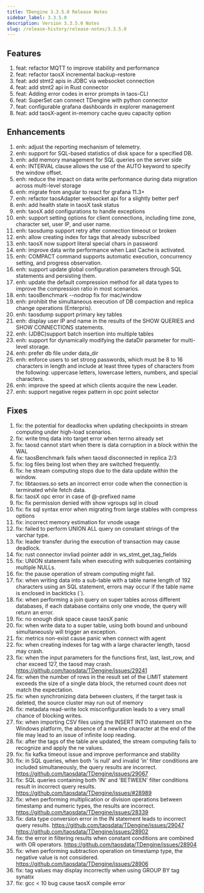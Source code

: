 ```yaml
---
title: TDengine 3.3.5.0 Release Notes
sidebar_label: 3.3.5.0
description: Version 3.3.5.0 Notes
slug: /release-history/release-notes/3.3.5.0
---
```


## Features
  1. feat: refactor MQTT to improve stability and performance 
  2. feat:  refactor taosX incremental backup-restore 
  3. feat: add stmt2 apis in JDBC via websocket connection 
  4. feat: add stmt2 api in Rust connector 
  5. feat: Adding error codes in error prompts in taos-CLI 
  6. feat: SuperSet can connect TDengine with python connector 
  7. feat: configurable grafana dashboards in explorer management 
  8. feat: add taosX-agent in-memory cache queu capacity option 

## Enhancements
  1. enh: adjust the reporting mechanism of telemetry. 
  2. enh: support for SQL-based statistics of disk space for a specified DB. 
  3. enh: add memory management for SQL queries on the server side 
  4. enh: INTERVAL clause allows the use of the AUTO keyword to specify the window offset. 
  5. enh: reduce the impact on data write performance during data migration across multi-level storage 
  6. enh: migrate from angular to react for grafana 11.3+ 
  7. enh: refactor taosAdapter websocket  api for a slightly better perf 
  8. enh: add health state in taosX task status 
  9. enh: taosX add configurations to handle exceptions 
 10. enh: support setting options for client connections, including time zone, character set, user IP, and user name. 
 11. enh: taosdump support retry after connection timeout or broken 
 12. enh: allow creating index for tags that already subscribed 
 13. enh: taosX now support literal special chars in password 
 14. enh: improve data write performance when Last Cache is activated. 
 15. enh: COMPACT command supports automatic execution, concurrency setting, and progress observation. 
 16. enh: support update global configuration parameters through SQL statements and persisting them. 
 17. enh: update the default compression method for all data types to improve the compression ratio in most scenarios. 
 18. enh: taosBenchmark --nodrop fix for mac/window 
 19. enh: prohibit the simultaneous execution of DB compaction and replica change operations (Enterpris). 
 20. enh: taosdump support primary key tables 
 21. enh: display user IP and name in the results of the SHOW QUERIES and SHOW CONNECTIONS statements. 
 22. enh: (JDBC)support batch insertion into multiple tables 
 23. enh: support for dynamically modifying the dataDir parameter for multi-level storage. 
 24. enh: prefer db file under data_dir 
 25. enh: enforce users to set strong passwords, which must be 8 to 16 characters in length and include at least three types of characters from the following: uppercase letters, lowercase letters, numbers, and special characters. 
 26. enh: improve the speed at which clients acquire the new Leader. 
 27. enh: support negative regex pattern in opc point selector 

## Fixes
  1. fix: the potential for deadlocks when updating checkpoints in stream computing under high-load scenarios. 
  2. fix: write tmq data into target error when terrno already set 
  3. fix: taosd cannot start when there is data corruption in a block within the WAL 
  4. fix: taosBenchmark fails when taosd disconnected in replica 2/3 
  5. fix: log files being lost when they are switched frequently. 
  6. fix: he stream computing stops due to the data update within the window. 
  7. fix: libtaosws.so sets an incorrect error code when the connection is terminated while fetch data. 
  8. fix: taosX opc error in case of @-prefixed name 
  9. fix: fix permission denied with show vgroups sql in cloud 
 10. fix: fix sql syntax error when migrating from large stables with compress options 
 11. fix: incorrect memory estimation for vnode usage 
 12. fix: failed to perform UNION ALL query on constant strings of the varchar type. 
 13. fix: leader transfer during the execution of transaction may cause deadlock. 
 14. fix: rust connector invliad pointer addr in ws_stmt_get_tag_fields 
 15. fix: UNION statement fails when executing with subqueries containing multiple NULLs. 
 16. fix: the pause operation of stream computing might fail. 
 17. fix: when writing data into a sub-table with a table name length of 192 characters using an SQL statement, errors may occur if the table name is enclosed in backticks (`). 
 18. fix: when performing a join query on super tables across different databases, if each database contains only one vnode, the query will return an error. 
 19. fix: no enough disk space cause taosX panic 
 20. fix: when write data to a super table, using both bound and unbound simultaneously will trigger an exception. 
 21. fix: metrics non-exist cause panic when connect with agent 
 22. fix: when creating indexes for tag with a large character length, taosd may crash. 
 23. fix: when the input parameters for the functions first, last, last_row, and char exceed 127, the taosd may crash. https://github.com/taosdata/TDengine/issues/29241
 24. fix: when the number of rows in the result set of the LIMIT statement exceeds the size of a single data block, the returned count does not match the expectation. 
 25. fix: when synchronizing data between clusters, if the target task is deleted, the source cluster may run out of memory 
 26. fix: metadata read-write lock misconfiguration leads to a very small chance of blocking writes. 
 27. fix: when importing CSV files using the INSERT INTO statement on the Windows platform, the absence of a newline character at the end of the file may lead to an issue of infinite loop reading. 
 28. fix: after the tags of the table are updated, the stream computing fails to recognize and apply the ne values. 
 29. fix: fix kafka timeout issue and improve performance and stability 
 30. fix: in SQL queries, when both 'is null' and invalid 'in' filter conditions are included simultaneously, the query results are incorrect. https://github.com/taosdata/TDengine/issues/29067
 31. fix: SQL queries containing both 'IN' and 'BETWEEN' filter conditions result in incorrect query results. https://github.com/taosdata/TDengine/issues/#28989
 32. fix: when performing multiplication or division operations between timestamp and numeric types, the results are incorrect. https://github.com/taosdata/TDengine/issues/28339
 33. fix: data type conversion error in the IN statement leads to incorrect query results. https://github.com/taosdata/TDengine/issues/29047 https://github.com/taosdata/TDengine/issues/28902
 34. fix: the error in filtering results when constant conditions are combined with OR operators. https://github.com/taosdata/TDengine/issues/28904
 35. fix: when performing subtraction operation on timestamp type, the negative value is not considered. https://github.com/taosdata/TDengine/issues/28906
 36. fix: tag values may display incorrectly when using GROUP BY tag synatix 
 37. fix: gcc < 10 bug cause taosX compile error 

